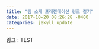```yaml
---
title: "팀 소개 프레젠테이션 링크 걸기"
date: 2017-10-20 08:26:28 -0400
categories: jekyll update
---
```


링크 : TEST
